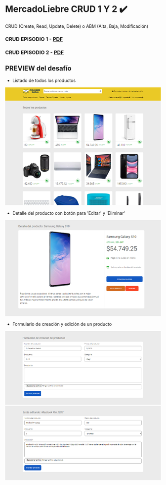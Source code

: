 # MercadoLiebre CRUD 1 Y 2 :heavy_check_mark:
CRUD (Create, Read, Update, Delete) o ABM (Alta, Baja, Modificación)

### CRUD EPISODIO 1 - [PDF](https://github.com/EveNavarro/MercadoLiebreCRUD1y2/blob/master/Ej-pdf/CRUD%20Episodio%20I.pdf)
### CRUD EPISODIO 2 - [PDF](https://github.com/EveNavarro/MercadoLiebreCRUD1y2/blob/master/Ej-pdf/CRUD%20Episodio%20II.pdf)

## PREVIEW del desafío

- Listado de todos los productos
<img src="https://github.com/EveNavarro/MercadoLiebreCRUD1y2/blob/master/public/images/C1%20todos-los-productos.png">

- Detalle del producto con botón para 'Editar' y 'Eliminar' 
<img src="https://github.com/EveNavarro/MercadoLiebreCRUD1y2/blob/master/public/images/detalle-producto.png">

- Formulario de creación y edición de un producto
<img src="https://github.com/EveNavarro/MercadoLiebreCRUD1y2/blob/master/public/images/C1%20form-creacion-producto.png">
<img src="https://github.com/EveNavarro/MercadoLiebreCRUD1y2/blob/master/public/images/C1%20form-edicion-producto.png">

